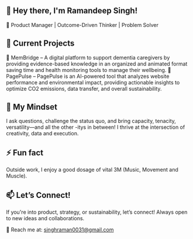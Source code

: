 ## 👋 Hey there, I'm Ramandeep Singh! 
🚀 Product Manager | Outcome-Driven Thinker | Problem Solver

## 🔨 Current Projects
🔭 MemBridge –  A digital platform to support dementia caregivers by providing evidence-based knowledge in an organized and animated format saving time and health monitoring tools to manage their wellbeing. 
🔭 PagePulse – PagePulse is an AI-powered tool that analyzes website performance and environmental impact, providing actionable insights to optimize CO2 emissions, data transfer, and overall sustainability.

## 🎨 My Mindset
I ask questions, challenge the status quo, and bring capacity, tenacity, versatility—and all the other -itys in between! I thrive at the intersection of creativity, data and execution.

## ⚡ Fun fact
Outside work, I enjoy a good dosage of vital 3M (Music, Movement and Muscle). 

## 📫 Let’s Connect!
If you're into product, strategy, or sustainability, let’s connect! Always open to new ideas and collaborations.

📩 Reach me at: singhraman0031@gmail.com
